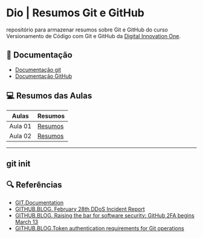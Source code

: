 # Dio | Resumos Git e GitHub

repositório  para armazenar resumos sobre Git e GitHub do curso Versionamento de Código com Git e GitHub  da [Digital Innovation One](https://web.dio.me/).

## 📃 Documentação
- [Documentação git](https://git-scm.com/doc)
- [Documentação GitHub](https://docs.github.com/pt)

## 💻 Resumos das Aulas

| Aulas | Resumos |
|-|-|
| Aula 01 | [Resumos]() |
| Aula 02 | [Resumos]() |

---
git init
---

## 🔍 Referências
- [GIT.Documentation](https://git-scm.com/doc)
- [GITHUB.BLOG. February 28th DDoS Incident Report](https://github.blog/2018-03-01-ddos-incident-report/)
- [GITHUB.BLOG. Raising the bar for software security: GitHub 2FA begins March 13](https://github.blog/2023-03-09-raising-the-bar-for-software-security-github-2fa-begins-march-13/)
- [GITHUB.BLOG.Token authentication requirements for Git operations](https://github.blog/2020-12-15-token-authentication-requirements-for-git-operations/)